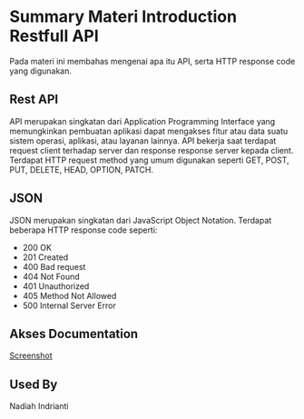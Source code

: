 # Summary Materi Introduction Restfull API
Pada materi ini membahas mengenai apa itu API, serta HTTP response code yang digunakan.


## Rest API

API merupakan singkatan dari Application Programming Interface yang memungkinkan pembuatan aplikasi dapat mengakses fitur atau data suatu sistem operasi, aplikasi, atau layanan lainnya. API bekerja saat terdapat request client terhadap server dan response response server kepada client. Terdapat HTTP request method yang umum digunakan seperti GET, POST, PUT, DELETE, HEAD, OPTION, PATCH.


## JSON 
JSON merupakan singkatan dari JavaScript Object Notation. Terdapat beberapa HTTP response code seperti:
- 200 OK
- 201 Created
- 400 Bad request
- 404 Not Found
- 401 Unauthorized
- 405 Method Not Allowed
- 500 Internal Server Error

## Akses Documentation

[Screenshot](https://github.com/nadiahindrianti/react_nadiah-indrianti/tree/main/14_RestApi/Screenshot)


## Used By

Nadiah Indrianti